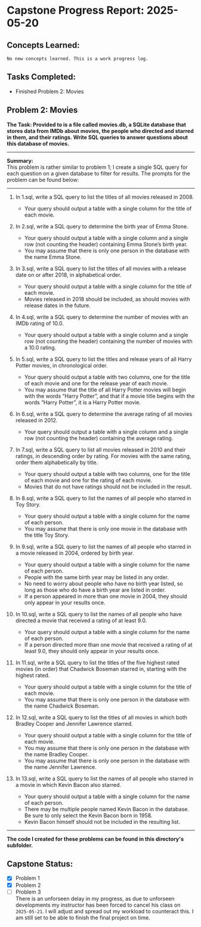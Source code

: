 # Capstone Progress Report: 2025-05-20

## Concepts Learned:
`No new concepts learned. This is a work progress log.`  

## Tasks Completed:
* Finished Problem 2: Movies  
  
  

## Problem 2: Movies
**The Task: Provided to is a file called movies.db, a SQLite database that stores data from IMDb about movies, the people who directed and starred in them, and their ratings. Write SQL queries to answer questions about this database of movies.**
  
---
  
**Summary:**  
This problem is rather similar to problem 1; I create a single SQL query for each question on a given database to filter for results. The prompts for the problem can be found below:

---

1. In 1.sql, write a SQL query to list the titles of all movies released in 2008.
    * Your query should output a table with a single column for the title of each movie.

2. In 2.sql, write a SQL query to determine the birth year of Emma Stone.
    * Your query should output a table with a single column and a single row (not counting the header) containing Emma Stone’s birth year.
    * You may assume that there is only one person in the database with the name Emma Stone.

3. In 3.sql, write a SQL query to list the titles of all movies with a release date on or after 2018, in alphabetical order.
    * Your query should output a table with a single column for the title of each movie.
    * Movies released in 2018 should be included, as should movies with release dates in the future.

4. In 4.sql, write a SQL query to determine the number of movies with an IMDb rating of 10.0.
    * Your query should output a table with a single column and a single row (not counting the header) containing the number of movies with a 10.0 rating.

5. In 5.sql, write a SQL query to list the titles and release years of all Harry Potter movies, in chronological order.
    * Your query should output a table with two columns, one for the title of each movie and one for the release year of each movie.
    * You may assume that the title of all Harry Potter movies will begin with the words “Harry Potter”, and that if a movie title begins with the words “Harry Potter”, it is a Harry Potter movie.

6. In 6.sql, write a SQL query to determine the average rating of all movies released in 2012.
    * Your query should output a table with a single column and a single row (not counting the header) containing the average rating.

7. In 7.sql, write a SQL query to list all movies released in 2010 and their ratings, in descending order by rating. For movies with the same rating, order them alphabetically by title.
    * Your query should output a table with two columns, one for the title of each movie and one for the rating of each movie.
    * Movies that do not have ratings should not be included in the result.

8. In 8.sql, write a SQL query to list the names of all people who starred in Toy Story.
    * Your query should output a table with a single column for the name of each person.
    * You may assume that there is only one movie in the database with the title Toy Story.

9. In 9.sql, write a SQL query to list the names of all people who starred in a movie released in 2004, ordered by birth year.
    * Your query should output a table with a single column for the name of each person.
    * People with the same birth year may be listed in any order.
    * No need to worry about people who have no birth year listed, so long as those who do have a birth year are listed in order.
    * If a person appeared in more than one movie in 2004, they should only appear in your results once.

10. In 10.sql, write a SQL query to list the names of all people who have directed a movie that received a rating of at least 9.0.
    * Your query should output a table with a single column for the name of each person.
    * If a person directed more than one movie that received a rating of at least 9.0, they should only appear in your results once.

11. In 11.sql, write a SQL query to list the titles of the five highest rated movies (in order) that Chadwick Boseman starred in, starting with the highest rated.
    * Your query should output a table with a single column for the title of each movie.
    * You may assume that there is only one person in the database with the name Chadwick Boseman.

12. In 12.sql, write a SQL query to list the titles of all movies in which both Bradley Cooper and Jennifer Lawrence starred.
    * Your query should output a table with a single column for the title of each movie.
    * You may assume that there is only one person in the database with the name Bradley Cooper.
    * You may assume that there is only one person in the database with the name Jennifer Lawrence.

13. In 13.sql, write a SQL query to list the names of all people who starred in a movie in which Kevin Bacon also starred.
    * Your query should output a table with a single column for the name of each person.
    * There may be multiple people named Kevin Bacon in the database. Be sure to only select the Kevin Bacon born in 1958.
    * Kevin Bacon himself should not be included in the resulting list.

---

**The code I created for these problems can be found in this directory's subfolder.**

## Capstone Status:
- [x] Problem 1  
- [x] Problem 2  
- [ ] Problem 3  
There is an unforseen delay in my progress, as due to unforseen developments my instructor has been forced to cancel his class on `2025-05-21`. I will adjust and spread out my workload to counteract this. I am still set to be able to finish the final project on time.
